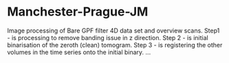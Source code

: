 # Manchester-Prague-JM
Image processing of Bare GPF filter 4D data set and overview scans.
Step1 - is processing to remove banding issue in z direction.
Step 2 - is initial binarisation of the zeroth (clean) tomogram.
Step 3 - is registering the other volumes in the time series onto the initial binary.
...
